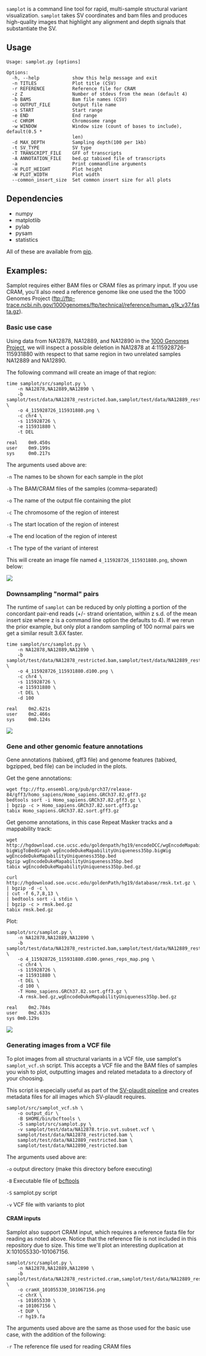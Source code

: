 `samplot` is a command line tool for rapid, multi-sample structural variant
visualization. `samplot` takes SV coordinates and bam files and produces
high-quality images that highlight any alignment and depth signals that
substantiate the SV.

## Usage
```
Usage: samplot.py [options]

Options:
  -h, --help            show this help message and exit
  -n TITLES             Plot title (CSV)
  -r REFERENCE          Reference file for CRAM
  -z Z                  Number of stdevs from the mean (default 4)
  -b BAMS               Bam file names (CSV)
  -o OUTPUT_FILE        Output file name
  -s START              Start range
  -e END                End range
  -c CHROM              Chromosome range
  -w WINDOW             Window size (count of bases to include), default(0.5 *
                        len)
  -d MAX_DEPTH          Sampling depth(100 per 1kb)
  -t SV_TYPE            SV type
  -T TRANSCRIPT_FILE    GFF of transcripts
  -A ANNOTATION_FILE    bed.gz tabixed file of transcripts
  -a                    Print commandline arguments
  -H PLOT_HEIGHT        Plot height
  -W PLOT_WIDTH         Plot width
  --common_insert_size  Set common insert size for all plots
```

## Dependencies

* numpy
* matplotlib
* pylab
* pysam
* statistics

All of these are available from [pip](https://pypi.python.org/pypi/pip).

## Examples: 

Samplot requires either BAM files or CRAM files as primary input. If you use
CRAM, you'll also need a reference genome like one used the the 1000 Genomes
Project
(ftp://ftp-trace.ncbi.nih.gov/1000genomes/ftp/technical/reference/human_g1k_v37.fasta.gz).

### Basic use case
Using data from NA12878, NA12889, and NA12890 in the 
[1000 Genomes Project](http://www.internationalgenome.org/about), we will
inspect a possible deletion in NA12878 at 4:115928726-115931880 with respect
to that same region in two unrelated samples NA12889 and NA12890.

The following command will create an image of that region:
```
time samplot/src/samplot.py \
    -n NA12878,NA12889,NA12890 \
    -b samplot/test/data/NA12878_restricted.bam,samplot/test/data/NA12889_restricted.bam,samplot/test/data/NA12890_restricted.bam \
    -o 4_115928726_115931880.png \
    -c chr4 \
    -s 115928726 \
    -e 115931880 \
    -t DEL

real    0m9.450s
user    0m9.199s
sys     0m0.217s
```

The arguments used above are:

`-n` The names to be shown for each sample in the plot

`-b` The BAM/CRAM files of the samples (comma-separated)

`-o` The name of the output file containing the plot

`-c` The chromosome of the region of interest

`-s` The start location of the region of interest

`-e` The end location of the region of interest

`-t` The type of the variant of interest

This will create an image file named `4_115928726_115931880.png`, shown below:

<img src="/doc/imgs/4_115928726_115931880.png">

### Downsampling "normal" pairs

The runtime of `samplot` can be reduced by only plotting a portion of the concordant 
pair-end reads (+/- strand orientation, within z s.d. of the mean insert size where z 
is a command line option the defaults to 4). If we rerun the prior example, but only plot
a random sampling of 100 normal pairs we get a similar result 3.6X faster.

```
time samplot/src/samplot.py \
    -n NA12878,NA12889,NA12890 \
    -b samplot/test/data/NA12878_restricted.bam,samplot/test/data/NA12889_restricted.bam,samplot/test/data/NA12890_restricted.bam \
    -o 4_115928726_115931880.d100.png \
    -c chr4 \
    -s 115928726 \
    -e 115931880 \
    -t DEL \
    -d 100

real    0m2.621s
user    0m2.466s
sys     0m0.124s
```

<img src="/doc/imgs/4_115928726_115931880.d100.png">


### Gene and other genomic feature annotations

Gene annotations (tabixed, gff3 file) and genome features (tabixed, bgzipped, bed file) can be 
included in the plots.

Get the gene annotations:
```
wget ftp://ftp.ensembl.org/pub/grch37/release-84/gff3/homo_sapiens/Homo_sapiens.GRCh37.82.gff3.gz
bedtools sort -i Homo_sapiens.GRCh37.82.gff3.gz \
| bgzip -c > Homo_sapiens.GRCh37.82.sort.gff3.gz
tabix Homo_sapiens.GRCh37.82.sort.gff3.gz
```

Get genome annotations, in this case Repeat Masker tracks and a mappability track:
```
wget http://hgdownload.cse.ucsc.edu/goldenpath/hg19/encodeDCC/wgEncodeMapability/wgEncodeDukeMapabilityUniqueness35bp.bigWig
bigWigToBedGraph wgEncodeDukeMapabilityUniqueness35bp.bigWig wgEncodeDukeMapabilityUniqueness35bp.bed
bgzip wgEncodeDukeMapabilityUniqueness35bp.bed
tabix wgEncodeDukeMapabilityUniqueness35bp.bed.gz

curl http://hgdownload.soe.ucsc.edu/goldenPath/hg19/database/rmsk.txt.gz \
| bgzip -d -c \
| cut -f 6,7,8,13 \
| bedtools sort -i stdin \
| bgzip -c > rmsk.bed.gz
tabix rmsk.bed.gz
```

Plot:
```
samplot/src/samplot.py \
    -n NA12878,NA12889,NA12890 \
    -b samplot/test/data/NA12878_restricted.bam,samplot/test/data/NA12889_restricted.bam,samplot/test/data/NA12890_restricted.bam \
    -o 4_115928726_115931880.d100.genes_reps_map.png \
    -c chr4 \
    -s 115928726 \
    -e 115931880 \
    -t DEL \
    -d 100 \
    -T Homo_sapiens.GRCh37.82.sort.gff3.gz \
    -A rmsk.bed.gz,wgEncodeDukeMapabilityUniqueness35bp.bed.gz

real    0m2.784s
user    0m2.633s
sys 0m0.129s
```

<img src="/doc/imgs/4_115928726_115931880.d100.genes_reps_map.png">

### Generating images from a VCF file
To plot images from all structural variants in a VCF file, use samplot's
`samplot_vcf.sh` script. This accepts a VCF file and the BAM files of samples
you wish to plot, outputting images and related metadata to a directory of your
choosing.

This script is especially useful as part of the 
[SV-plaudit pipeline](https://github.com/jbelyeu/SV-plaudit) and creates
metadata files for
all images which SV-plaudit requires.

```
samplot/src/samplot_vcf.sh \
    -o output_dir \
    -B $HOME/bin/bcftools \
    -S samplot/src/samplot.py \
    -v samplot/test/data/NA12878.trio.svt.subset.vcf \
    samplot/test/data/NA12878_restricted.bam \
    samplot/test/data/NA12889_restricted.bam \
    samplot/test/data/NA12890_restricted.bam
```
The arguments used above are:

`-o` output directory (make this directory before executing)

`-B` Executable file of [bcftools](https://samtools.github.io/bcftools/)

`-S` samplot.py script

`-v` VCF file with variants to plot


#### CRAM inputs
Samplot also support CRAM input, which requires a reference fasta file for
reading as noted above. Notice that the reference file is not included in this
repository due to size. This time we'll plot an interesting duplication at
X:101055330-101067156.

```
samplot/src/samplot.py \
    -n NA12878,NA12889,NA12890 \
    -b samplot/test/data/NA12878_restricted.cram,samplot/test/data/NA12889_restricted.cram,samplot/test/data/NA12890_restricted.cram \
    -o cramX_101055330_101067156.png 
    -c chrX \
    -s 101055330 \
    -e 101067156 \
    -t DUP \
    -r hg19.fa
```

The arguments used above are the same as those used for the basic use case, with the addition of the following:

`-r` The reference file used for reading CRAM files
